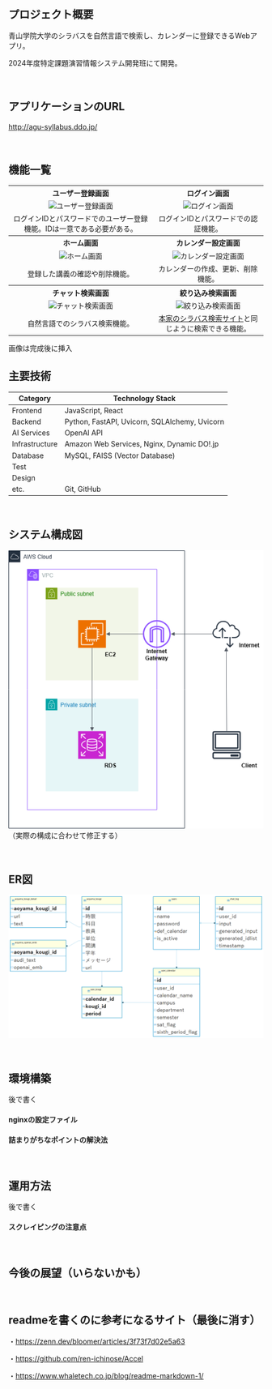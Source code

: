 ##  プロジェクト概要
青山学院大学のシラバスを自然言語で検索し、カレンダーに登録できるWebアプリ。

2024年度特定課題演習情報システム開発班にて開発。

<br />

##  アプリケーションのURL
http://agu-syllabus.ddo.jp/

<br />

##  機能一覧
<table style="width:100%; text-align:center;">
  <tr>
    <th>ユーザー登録画面</th>
    <th>ログイン画面</th>
  </tr>
  <tr>
    <td><img src="" alt="ユーザー登録画面"></td>
    <td><img src="" alt="ログイン画面"></td>
  </tr>
  <tr>
    <td>ログインIDとパスワードでのユーザー登録機能。IDは一意である必要がある。</td>
    <td>ログインIDとパスワードでの認証機能。</td>
  </tr>
  <tr>
    <th>ホーム画面</th>
    <th>カレンダー設定画面</th>
  </tr>
  <tr>
    <td><img src="" alt="ホーム画面"></td>
    <td><img src="" alt="カレンダー設定画面"></td>
  </tr>
  <tr>
    <td>登録した講義の確認や削除機能。</td>
    <td>カレンダーの作成、更新、削除機能。</td>
  </tr>
  <tr>
    <th>チャット検索画面</th>
    <th>絞り込み検索画面</th>
  </tr>
  <tr>
    <td><img src="" alt="チャット検索画面"></td>
    <td><img src="" alt="絞り込み検索画面"></td>
  </tr>
  <tr>
    <td>自然言語でのシラバス検索機能。</td>
    <td><a href="https://syllabus.aoyama.ac.jp/">本家のシラバス検索サイト</a>と同じように検索できる機能。</td>
  </tr>
</table>

画像は完成後に挿入
<br />

##  主要技術
| Category          | Technology Stack                                     |
| ----------------- | --------------------------------------------------   |
| Frontend          | JavaScript, React                                    |
| Backend           | Python, FastAPI, Uvicorn, SQLAlchemy, Uvicorn        |
| AI Services       | OpenAI API                                           |
| Infrastructure    | Amazon Web Services, Nginx, Dynamic DO!.jp           |
| Database          | MySQL, FAISS (Vector Database)                       |
| Test              |                                                      |
| Design            |                                                      |
| etc.              |Git, GitHub                                           |

<br />

##  システム構成図

![システム構成図](/docs/img/awsシステム構成図.png)
（実際の構成に合わせて修正する）

<br />

##  ER図

![ER構成図](/docs/img/tokuteikadai_ER.png)

<br />

##  環境構築
後で書く
#### nginxの設定ファイル
#### 詰まりがちなポイントの解決法
<br />

##  運用方法
後で書く
#### スクレイピングの注意点
<br />

## 今後の展望（いらないかも）
<br />

## readmeを書くのに参考になるサイト（最後に消す）
・https://zenn.dev/bloomer/articles/3f73f7d02e5a63

・https://github.com/ren-ichinose/Accel

・https://www.whaletech.co.jp/blog/readme-markdown-1/

<br />
